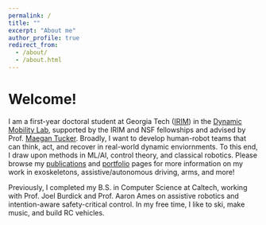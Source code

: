 ```yaml
---
permalink: /
title: ""
excerpt: "About me"
author_profile: true
redirect_from: 
  - /about/
  - /about.html
---
```

Welcome!
======
I am a first-year doctoral student at Georgia Tech ([IRIM](https://research.gatech.edu/robotics)) 
in the [Dynamic Mobility Lab](https://dynamicmobility.github.io/), supported by
the IRIM and NSF fellowships and advised by Prof. [Maegan Tucker](https://maegantucker.com/). Broadly, I want to develop human-robot teams that 
can think, act, and recover in real-world dynamic enviornments. To this end, I draw
upon methods in ML/AI, control theory, and classical robotics. Please browse my
[publications](https://njanwani.github.io/publications/) and [portfolio](https://njanwani.github.io/portfolio/)
pages for more information on my work in exoskeletons, assistive/autonomous driving, 
arms, and more!

Previously, I completed my B.S. in Computer Science at Caltech, working with Prof.
Joel Burdick and Prof. Aaron Ames on assistive robotics and intention-aware
safety-critical control. In my free time, I like to ski, make music, and build
RC vehicles.

<!-- My past work
====== -->
<!-- 
t.b.d....
My interests
======
My research interests include *human robot interaction*, *human-in-the-loop
learning*, and *safety-critical control*. I aim to design
robotic systems that safely, and seamlessly, interact
with human collaborators by fusing intelligent intention estimation via artificial
intelligence with the formal guarantees of safety-critical control. Some areas I
hope to continue studying are reinforcement learning, large language and vision
models, and nonlinear control. 

I am also committed to increasing the accessibility to robotics to incoming scientists
and engineers of any background as I have found robots provide an exceptional
opportunity to teach robust software design, multi-disciplinary problem solving,
and the importance of team collaboration.

My work and research
======
I currently conduct research with Dr. Joel Burdick at Caltech and at Caltech's
Amber Lab with Dr. Aaron Ames. With Dr. Burdick, I am investigating *intention-based
safety critical control*, where I have implemented a framework to tune robust
safety filters with machine learning methods that estimate an operator's intention.
I am currently researching reinforcement learning methods to integrate specific
operator preferences into the framework, as well as generalize it to multiple
robotic platforms.

With Dr. Ames, I am developing an ankle exoskeletal device that utilizes a novel
actuation technique, requiring custom solutions for problems like operator gait
phase estimation and control architecture. I am currently conducting human trials
to evaluate the exoskeleton's efficacy in reducing energy expenditure while walking.

I also teach robotics at Caltech, with a specific interest in increasing accessibility
to robotics in my community. To accomplish this, I have designed and taught a course on
robotic prototyping for research, and implemented a diversity, equity, and inclusion (DEI)
robotics course. I am also a teaching assistant for several robotics and computer science
courses at Caltech. -->
